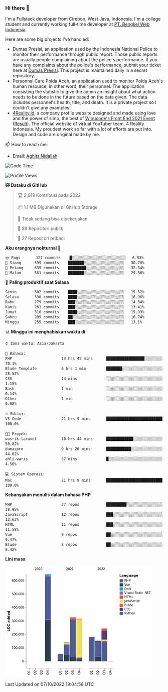 ### Hi there 👋
I'm a Fullstack developer from Cirebon, West Java, Indonesia. I'm a college student and currently working full-time developer at [PT. Bengkel Web Indonesia](https://github.com/PT-Bengkel-Web-Indonesia).

Here are some big projects I've handled:
- Dumas Presisi, an application used by the Indonesia National Police to monitor their performance through public report. Those public reports are usually people complaining about the police's performance. If you have any complaints about the police's performance, submit your ticket here at [Dumas Presisi](https://dumaspresisi.polri.go.id/dumaspro). This project is maintained daily in a secret repository.
- Personnal Care Polda Aceh, an application used to monitor Polda Aceh's human resource, in other word, their personnel. The application consisting the statistic to give the admin an insight about what action needs to be done in the future based on the data given. The data includes personnel's health, title, and death. It is a private project so I couldn't give any examples.
- [4Reality.id](https://4reality.id), a company profile website designed and made using love and the power of simp, the best of [Wibucode's Front End 2021 Event](https://github.com/wibucode02/submision-event-frontend-2021) ([Result](https://github.com/wibucode02/top-5-pemenang-event-front-end-wibucode-2021)). The official website of virtual YouTuber team, 4 Reality Indonesia. My proudest work so far with a lot of efforts are put into. Design and code are original made by me.

📫 How to reach me:
- Email: [Aghits Nidallah](mailto:yourlovelydev@gmail.com)

<!--START_SECTION:waka-->
![Code Time](http://img.shields.io/badge/Code%20Time-1%2C746%20hrs%2046%20mins-blue)

![Profile Views](http://img.shields.io/badge/Profil%20dilihat-16-blue)

**🐱 Dataku di GitHub** 

> 🏆 2,019 Kontribusi pada 2022
 > 
> 📦 1.1 MB Digunakan di GitHub Storage 
 > 
> 🚫 Tidak sedang bisa dipekerjakan
 > 
> 📜 89 Repositori publik 
 > 
> 🔑 27 Repositori pribadi  
 > 
**Aku orangnya nokturnal 🦉** 

```text
🌞 Pagi       127 commits    █░░░░░░░░░░░░░░░░░░░░░░░░   6.53% 
🌆 Siang      599 commits    ███████░░░░░░░░░░░░░░░░░░   30.78% 
🌃 Petang     639 commits    ████████░░░░░░░░░░░░░░░░░   32.84% 
🌙 Malam      581 commits    ███████░░░░░░░░░░░░░░░░░░   29.86%

```
📅 **Paling produktif saat Selasa** 

```text
Senin        302 commits    ████░░░░░░░░░░░░░░░░░░░░░   15.52% 
Selasa       330 commits    ████░░░░░░░░░░░░░░░░░░░░░   16.96% 
Rabu         279 commits    ███░░░░░░░░░░░░░░░░░░░░░░   14.34% 
Kamis        261 commits    ███░░░░░░░░░░░░░░░░░░░░░░   13.41% 
Jumat        310 commits    ████░░░░░░░░░░░░░░░░░░░░░   15.93% 
Sabtu        209 commits    ██░░░░░░░░░░░░░░░░░░░░░░░   10.74% 
Minggu       255 commits    ███░░░░░░░░░░░░░░░░░░░░░░   13.1%

```


📊 **Minggu ini menghabiskan waktu di** 

```text
⌚︎ Zona waktu: Asia/Jakarta

💬 Bahasa: 
PHP                      14 hrs 49 mins      █████████████████░░░░░░░░   70.1% 
Blade Template           6 hrs 1 min         ███████░░░░░░░░░░░░░░░░░░   28.52% 
CSS                      14 mins             ░░░░░░░░░░░░░░░░░░░░░░░░░   1.15% 
Bash                     1 min               ░░░░░░░░░░░░░░░░░░░░░░░░░   0.14% 
Other                    1 min               ░░░░░░░░░░░░░░░░░░░░░░░░░   0.08%

🔥 Editor: 
VS Code                  21 hrs 9 mins       █████████████████████████   100.0%

🐱‍💻 Proyek: 
wasrik-laravel           10 hrs 44 mins      ████████████░░░░░░░░░░░░░   50.82% 
dumaspro                 9 hrs 26 mins       ███████████░░░░░░░░░░░░░░   44.62% 
ahli-waris               57 mins             █░░░░░░░░░░░░░░░░░░░░░░░░   4.56%

💻 Sistem Operasi: 
Mac                      21 hrs 9 mins       █████████████████████████   100.0%

```

**Kebanyakan menulis dalam bahasa PHP** 

```text
PHP                      37 repos            █████████░░░░░░░░░░░░░░░░   38.95% 
JavaScript               12 repos            ███░░░░░░░░░░░░░░░░░░░░░░   12.63% 
HTML                     11 repos            ███░░░░░░░░░░░░░░░░░░░░░░   11.58% 
Vue                      9 repos             ██░░░░░░░░░░░░░░░░░░░░░░░   9.47% 
Blade                    8 repos             ██░░░░░░░░░░░░░░░░░░░░░░░   8.42%

```


**Lini masa**

![Chart not found](https://raw.githubusercontent.com/NikarashiHatsu/NikarashiHatsu/master/charts/bar_graph.png) 


 Last Updated on 07/10/2022 19:04:58 UTC
<!--END_SECTION:waka-->
